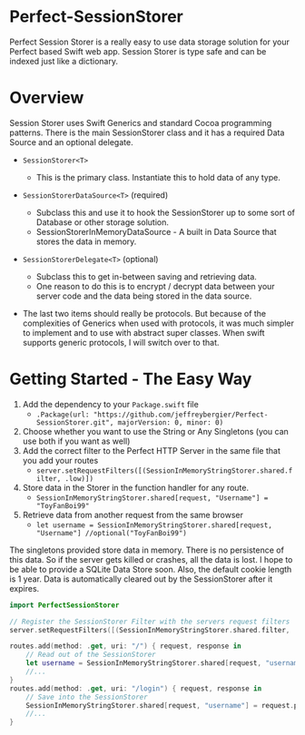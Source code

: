 # Perfect-SessionStorer
Perfect Session Storer is a really easy to use data storage solution for your Perfect based Swift web app. Session Storer is type safe and can be indexed just like a dictionary.

# Overview
Session Storer uses Swift Generics and standard Cocoa programming patterns. There is the main SessionStorer class and it has a required Data Source and an optional delegate.

* `SessionStorer<T>`
    - This is the primary class. Instantiate this to hold data of any type.
* `SessionStorerDataSource<T>` (required)
    - Subclass this and use it to hook the SessionStorer up to some sort of Database or other storage solution.
    - SessionStorerInMemoryDataSource - A built in Data Source that stores the data in memory.
* `SessionStorerDelegate<T>` (optional) 
    - Subclass this to get in-between saving and retrieving data.
    - One reason to do this is to encrypt / decrypt data between your server code and the data being stored in the data source.

* The last two items should really be protocols. But because of the complexities of Generics when used with protocols, it was much simpler to implement and to use with abstract super classes. When swift supports generic protocols, I will switch over to that.

# Getting Started - The Easy Way

1. Add the dependency to your `Package.swift` file
    - `.Package(url: "https://github.com/jeffreybergier/Perfect-SessionStorer.git", majorVersion: 0, minor: 0)`
1. Choose whether you want to use the String or Any Singletons (you can use both if you want as well)
1. Add the correct filter to the Perfect HTTP Server in the same file that you add your routes
    - ```server.setRequestFilters([(SessionInMemoryStringStorer.shared.filter, .low)])```
1. Store data in the Storer in the function handler for any route.
    - ```SessionInMemoryStringStorer.shared[request, "Username"] = "ToyFanBoi99"```
1. Retrieve data from another request from the same browser
    - ```let username = SessionInMemoryStringStorer.shared[request, "Username"] //optional("ToyFanBoi99")```
    
The singletons provided store data in memory. There is no persistence of this data. So if the server gets killed or crashes, all the data is lost. I hope to be able to provide a SQLite Data Store soon. Also, the default cookie length is 1 year. Data is automatically cleared out by the SessionStorer after it expires.

``` swift
import PerfectSessionStorer

// Register the SessionStorer Filter with the servers request filters
server.setRequestFilters([(SessionInMemoryStringStorer.shared.filter, .low)])

routes.add(method: .get, uri: "/") { request, response in
    // Read out of the SessionStorer
    let username = SessionInMemoryStringStorer.shared[request, "username"] ?? "USER_NOT_LOGGED_IN"
    //...
}
routes.add(method: .get, uri: "/login") { request, response in
    // Save into the SessionStorer
    SessionInMemoryStringStorer.shared[request, "username"] = request.param(name: "username")
    //...
}

```
